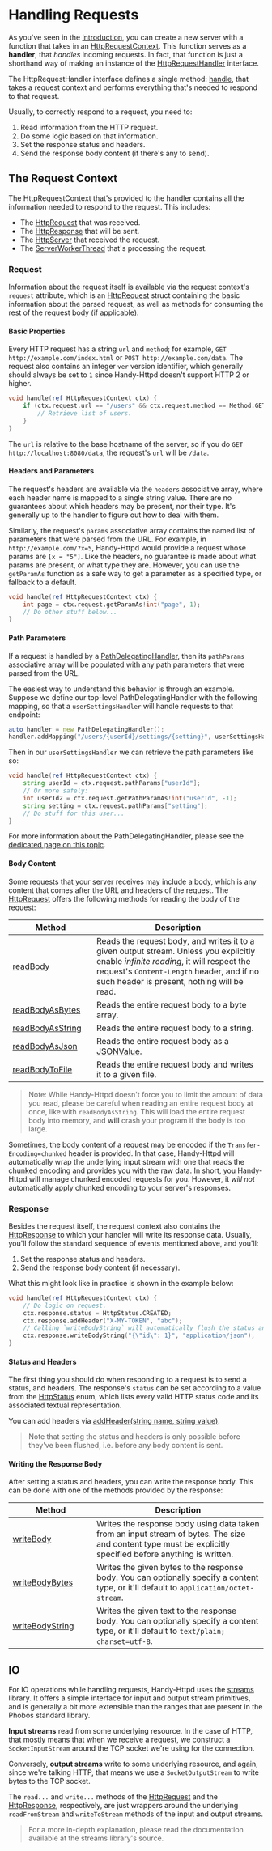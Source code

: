 # Handling Requests

As you've seen in the [introduction](./README.md), you can create a new server with a function that takes in an [HttpRequestContext](ddoc-handy_httpd.components.handler.HttpRequestContext). This function serves as a **handler**, that _handles_ incoming requests. In fact, that function is just a shorthand way of making an instance of the [HttpRequestHandler](ddoc-handy_httpd.components.handler.HttpRequestHandler) interface.

The HttpRequestHandler interface defines a single method: [handle](ddoc-handy_httpd.components.handler.HttpRequestHandler.handle), that takes a request context and performs everything that's needed to respond to that request.

Usually, to correctly respond to a request, you need to:
1. Read information from the HTTP request.
2. Do some logic based on that information.
3. Set the response status and headers.
4. Send the response body content (if there's any to send).

## The Request Context

The HttpRequestContext that's provided to the handler contains all the information needed to respond to the request. This includes:

- The [HttpRequest](ddoc-handy_httpd.components.request.HttpRequest) that was received.
- The [HttpResponse](ddoc-handy_httpd.components.response.HttpResponse) that will be sent.
- The [HttpServer](ddoc-handy_httpd.server.Server) that received the request.
- The [ServerWorkerThread](ddoc-handy_httpd.components.worker.ServerWorkerThread) that's processing the request.

### Request

Information about the request itself is available via the request context's `request` attribute, which is an [HttpRequest](ddoc-handy_httpd.components.request.HttpRequest) struct containing the basic information about the parsed request, as well as methods for consuming the rest of the request body (if applicable).

#### Basic Properties

Every HTTP request has a string `url` and `method`; for example, `GET http://example.com/index.html` or `POST http://example.com/data`. The request also contains an integer `ver` version identifier, which generally should always be set to `1` since Handy-Httpd doesn't support HTTP 2 or higher.

```d
void handle(ref HttpRequestContext ctx) {
    if (ctx.request.url == "/users" && ctx.request.method == Method.GET) {
        // Retrieve list of users.
    }
}
```
The `url` is relative to the base hostname of the server, so if you do `GET http://localhost:8080/data`, the request's `url` will be `/data`.

#### Headers and Parameters

The request's headers are available via the `headers` associative array, where each header name is mapped to a single string value. There are no guarantees about which headers may be present, nor their type. It's generally up to the handler to figure out how to deal with them.

Similarly, the request's `params` associative array contains the named list of parameters that were parsed from the URL. For example, in `http://example.com/?x=5`, Handy-Httpd would provide a request whose params are `[x = "5"]`. Like the headers, no guarantee is made about what params are present, or what type they are. However, you can use the `getParamAs` function as a safe way to get a parameter as a specified type, or fallback to a default.

```d
void handle(ref HttpRequestContext ctx) {
    int page = ctx.request.getParamAs!int("page", 1);
    // Do other stuff below...
}
```

#### Path Parameters

If a request is handled by a [PathDelegatingHandler](ddoc-handy_httpd.handlers.path_delegating_handler.PathDelegatingHandler), then its `pathParams` associative array will be populated with any path parameters that were parsed from the URL.

The easiest way to understand this behavior is through an example. Suppose we define our top-level PathDelegatingHandler with the following mapping, so that a `userSettingsHandler` will handle requests to that endpoint:

```d
auto handler = new PathDelegatingHandler();
handler.addMapping("/users/{userId}/settings/{setting}", userSettingsHandler);
```

Then in our `userSettingsHandler` we can retrieve the path parameters like so:

```d
void handle(ref HttpRequestContext ctx) {
    string userId = ctx.request.pathParams["userId"];
    // Or more safely:
    int userId2 = ctx.request.getPathParamAs!int("userId", -1);
    string setting = ctx.request.pathParams["setting"];
    // Do stuff for this user...
}
```

For more information about the PathDelegatingHandler, please see the [dedicated page on this topic](./handlers/path-delegating-handler.md).

#### Body Content

Some requests that your server receives may include a body, which is any content that comes after the URL and headers of the request. The [HttpRequest](ddoc-handy_httpd.components.request.HttpRequest) offers the following methods for reading the body of the request:

| <div style="width: 150px;">Method</div> | Description |
|---     |---          |
| [readBody](ddoc-handy_httpd.components.request.HttpRequest.readBody) | Reads the request body, and writes it to a given output stream. Unless you explicitly enable *infinite reading*, it will respect the request's `Content-Length` header, and if no such header is present, nothing will be read. |
| [readBodyAsBytes](ddoc-handy_httpd.components.request.HttpRequest.readBodyAsBytes) | Reads the entire request body to a byte array. |
| [readBodyAsString](ddoc-handy_httpd.components.request.HttpRequest.readBodyAsString) | Reads the entire request body to a string. |
| [readBodyAsJson](ddoc-handy_httpd.components.request.HttpRequest.readBodyAsJson) | Reads the entire request body as a [JSONValue](https://dlang.org/phobos/std_json.html#.JSONValue). |
| [readBodyToFile](ddoc-handy_httpd.components.request.HttpRequest.readBodyToFile) | Reads the entire request body and writes it to a given file. |

> Note: While Handy-Httpd doesn't force you to limit the amount of data you read, please be careful when reading an entire request body at once, like with `readBodyAsString`. This will load the entire request body into memory, and **will** crash your program if the body is too large.

Sometimes, the body content of a request may be encoded if the `Transfer-Encoding=chunked` header is provided. In that case, Handy-Httpd will automatically wrap the underlying input stream with one that reads the chunked encoding and provides you with the raw data. In short, you Handy-Httpd will manage chunked encoded requests for you. However, it *will not* automatically apply chunked encoding to your server's responses.

### Response

Besides the request itself, the request context also contains the [HttpResponse](ddoc-handy_httpd.components.response.HttpResponse) to which your handler will write its response data. Usually, you'll follow the standard sequence of events mentioned above, and you'll:
1. Set the response status and headers.
2. Send the response body content (if necessary).

What this might look like in practice is shown in the example below:
```d
void handle(ref HttpRequestContext ctx) {
    // Do logic on request.
    ctx.response.status = HttpStatus.CREATED;
    ctx.response.addHeader("X-MY-TOKEN", "abc");
    // Calling `writeBodyString` will automatically flush the status and headers to the socket.
    ctx.response.writeBodyString("{\"id\": 1}", "application/json");
}
```

#### Status and Headers

The first thing you should do when responding to a request is to send a status, and headers. The response's `status` can be set according to a value from the [HttpStatus](ddoc-handy_httpd.components.response.HttpStatus) enum, which lists every valid HTTP status code and its associated textual representation.

You can add headers via [addHeader(string name, string value)](ddoc-handy_httpd.components.response.HttpResponse.addHeader).

> Note that setting the status and headers is only possible before they've been flushed, i.e. before any body content is sent.

#### Writing the Response Body

After setting a status and headers, you can write the response body. This can be done with one of the methods provided by the response:

| <div style="width: 150px;">Method</div> | Description |
|---     |---          |
| [writeBody](ddoc-handy_httpd.components.response.HttpResponse.writeBodyRange) | Writes the response body using data taken from an input stream of bytes. The size and content type must be explicitly specified before anything is written. |
| [writeBodyBytes](ddoc-handy_httpd.components.response.HttpResponse.writeBodyBytes) | Writes the given bytes to the response body. You can optionally specify a content type, or it'll default to `application/octet-stream`. |
| [writeBodyString](ddoc-handy_httpd.components.response.HttpResponse.writeBodyString) | Writes the given text to the response body. You can optionally specify a content type, or it'll default to `text/plain; charset=utf-8`. |

## IO

For IO operations while handling requests, Handy-Httpd uses the [streams](https://github.com/andrewlalis/streams) library. It offers a simple interface for input and output stream primitives, and is generally a bit more extensible than the ranges that are present in the Phobos standard library.

**Input streams** read from some underlying resource. In the case of HTTP, that mostly means that when we receive a request, we construct a `SocketInputStream` around the TCP socket we're using for the connection.

Conversely, **output streams** write to some underlying resource, and again, since we're talking HTTP, that means we use a `SocketOutputStream` to write bytes to the TCP socket.

The `read...` and `write...` methods of the [HttpRequest](ddoc-handy_httpd.components.request.HttpRequest) and the [HttpResponse](ddoc-handy_httpd.components.response.HttpResponse), respectively, are just wrappers around the underlying `readFromStream` and `writeToStream` methods of the input and output streams.

> For a more in-depth explanation, please read the documentation available at the streams library's source.
